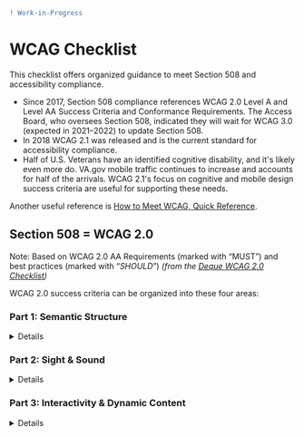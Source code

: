 ```diff
! Work-in-Progress
```
# WCAG Checklist 

This checklist offers organized guidance to meet Section 508 and accessibility compliance. 

* Since 2017, Section 508 compliance references WCAG 2.0 Level A and Level AA Success Criteria and Conformance Requirements. The Access Board, who oversees Section 508, indicated they will wait for WCAG 3.0 (expected in 2021–2022) to update Section 508.
* In 2018 WCAG 2.1 was released and is the current standard for accessibility compliance. 
* Half of U.S. Veterans have an identified cognitive disability, and it's likely even more do. VA.gov mobile traffic continues to increase and accounts for half of the arrivals. WCAG 2.1's focus on cognitive and mobile design success criteria are useful for supporting these needs.

Another useful reference is [How to Meet WCAG, Quick Reference](https://www.w3.org/WAI/WCAG21/quickref/).

## Section 508 = WCAG 2.0

Note: Based on WCAG 2.0 AA Requirements (marked with “MUST”) and best practices (marked with “*SHOULD*”)
*(from the [Deque WCAG 2.0 Checklist](https://www.jenstrickland.design/talks/design4performance-a11y/resources/WCAG_Checklist.pdf))*

WCAG 2.0 success criteria can be organized into these four areas: 

### Part 1: Semantic Structure

<details>
  
#### Page title	
The page MUST have a meaningful title (e.g. About us), even when included via iframe. [2.4.2]()
  * Unique information *SHOULD* go first (e.g. “WCAG Checklist”).
  * Result pages SHOULD describe the result (e.g. “Error on form” or “Search results loaded”).
  * Single-page applications and AJAX scripts SHOULD update the title when the URL changes or, when the page content changes significantly.

#### Language	
  * The page MUST specify the language (`<html lang="en">`).	[3.1.1]()
  * Changes in the language within the page MUST be specified (e.g. <span lang="es">Hola</span>).	[3.1.2]()

#### Landmarks	
  * Pages SHOULD have accurate, logical landmark structure [2.4.6]() (e.g. <header>, <nav>, <main>, <aside>, <footer>), so screen reader users can navigate by landmark, and all content SHOULD be inside a landmark.	

#### Headings	
  * The page MUST have meaningful headings to label each major section, which SHOULD start with `<h1>` (at the beginning of the main content, or at the beginning of every section of aggregated content, or at the beginning of modal dialogs), and SHOULD NOT skip heading levels, to allow screen reader users to navigate the tree structure of the heading hierarchy.	[2.4.6]()

#### Links and Navigation
(See also Custom Widgets in Part 3 for dynamic menus (drop-down accordion, etc.)
  * Links MUST have readable text. Be especially careful with links that contain only images (which need alt text) and background images/icon fonts (which need text via aria-label on the link or text within the link, hidden via CSS).	[4.1.2](), [2.4.9]()
  * The link text MUST make sense in context, and should make sense when taken out of context (problematic phrases include: “click here,” “learn more,” “more,” “read more,” etc.).	[2.4.9](), [2.4.4]()
  * Linked content SHOULD be grouped in a single link where appropriate. For example: an icon and its adjacent text SHOULD NOT be two separate links if they go to the same location.	3.2.4
  * Navigation features (e.g. main menu) MUST be placed in a consistent location across pages.	3.2.3
  * Navigation features MUST be identified in a consistent way across pages.	3.2.4
  * A “skip navigation” or “skip to main content” SHOULD be provided as the first link in the design, to allow sighted keyboard users to quickly arrive at the main content (Note: the link can be invisible until the user tabs to it, but it MUST NOT remain invisible when it receives keyboard focus).	2.4.5

#### Tables	
  * Header cells (`<th>`) MUST be associated with their respective data cells (via scope or headers + id).	1.3.1
  * Tables SHOULD have an accessible name (e.g. <caption>, aria-label, or aria-labelledby).	4.1.2
  * Layout tables (no header/data associations) MUST NOT contain <th> or other header markup.	1.3.1

#### Lists	
  * Lists MUST be marked up appropriately according to the semantics of the list (e.g. `<ul>, <ol>, <dl>`).	1.3.1

#### iframes	
  * Frame title attribute MUST be specified (`<iframe title="Video about..."`).	4.1.2
  * The page within the iframe MUST have an accurate, meaningful `<title>`.	2.4.2
  * iframes with no readable content (e.g. only JavaScript) SHOULD be set to aria-hidden="true".	4.1.2

#### Form Markup
(See also Form Validation and Feedback in Part 3)	
  * Inputs, buttons, and controls MUST have labels which are programmatically-associated** (e.g. via `<label>`, aria-label, or aria-labelledby) and always visible on the screen** (they don’t disappear when the user starts typing).	1.3.1, 3.3.2
  * Required fields SHOULD be marked as such, e.g. via aria-required="true" (on the input, not on the label), or have the word “required” in the `<label>` text.	3.3.2
  * Form field instructions SHOULD be associated with inputs or buttons using techniques such as: Putting the instructions in the `<label>`. Associating the instructions with the field using aria-describedby (Note: text associated via aria-describedby *SHOULD* be relatively brief). Putting the instructions in a `<fieldset>` with `<legend>`	3.3.2
  * Groups of form elements MUST have group labels (e.g. `` and ``, or referenced from the inputs via aria-labelledby="id-of-group-label id-of-self-label" ).	1.3.1, 3.3.2

#### Parsing and Validity	
  * The page MUST NOT contain duplicate IDs because accessibility features frequently reference IDs.	4.1.1
  * Attributes (e.g. ARIA) MUST contain only allowable values, in the proper parent-child hierarchy.	4.1.1
  * Parent-child relationships of elements & attributes (e.g. ARIA roles) MUST follow the specification.	4.1.1
  * The page MUST NOT contain syntax errors that affect semantic meaning (e.g. elements or attributes that don’t close properly, either explicitly or implicitly).	4.1.1
    
</details>

### Part 2: Sight & Sound

<details>

#### Color and Other Sensory Characteristics	
* Sensory characteristics (e.g. color, size, shape, visual placement, visual orientation, sound, etc.) MUST NOT be the only way to convey information.	1.1.1, 1.3.3
* Color MUST NOT be used as the only way to distinguish links from regular text.	1.4.1

#### Contrast	
* Contrast of text against the background MUST meet the minimum threshold (use automated tools to determine if the contrast passes or fails).	1.4.3

#### Images 
* Informative images MUST have brief, meaningful alt text describing the purpose of the image.<sup>1</sup> 1.1.1
* Actionable images (images used as links, buttons or controls) MUST have brief, meaningful alt text describing the destination or result of the action. 1.1.1
* CAPTCHAs MUST have alternatives that do not rely on sensory experiences (i.e. vision, sound). 1.1.1
* Complex images (images requiring more than about 200 characters to describe them) MUST be given extended text descriptions. Provide the text below (or above) the image, or on a separate page (via a link), or in a dialog (via a button), or similar technique. 1.1.1
* Non-informative decorative or redundant Images MUST be coded to be ignored by screen readers by using alt="" on the <img> or Putting the image in the background with CSS. 1.1.1
* Images MUST NOT be used to convey text, except in logos and other essential situations (use real text instead, so users can magnify it, change contrast, change colors, etc.). 1.4.5

#### Videos and Audio
* Videos (prerecorded or live) MUST have synchronized captions for the deaf. 1.2.2, 1.2.4
* Videos MUST have narrated audio descriptions for the blind, if the audio track (dialog, narration, sounds) of the video does not convey all important visual information.<sup>2</sup> 1.2.3, 1.2.5
* Videos and audio (prerecorded) MUST have a text transcript for the deaf and deafblind, on the page, available via a link, available via a dialog (activated by a button), or similar technique. 1.2.1
* Videos and audio SHOULD not auto-play to avoid interfering with screen reader speech. (1.4.2)
* Volume level MUST be adjustable via a control in the media player. 1.4.2

#### Zoom and Reflow
* Users MUST be able to use pinch-to-zoom on touch devices. 1.4.4
* A responsive design (with text reflow relative to the viewport width) SHOULD be available on desktop as well as mobile designs for the benefit of people with low vision who zoom in. 1.4.4

#### Visual Proximity
*  Related information (labels, descriptions, feedback, controls, etc.) SHOULD be close in visual proximity so that screen magnifier users can see the related parts on the screen at the same time.

LV3

#### Flashing Effects
* There MUST NOT be any flashing or blinking effects faster than 3 times in any one-second period, to avoid causing a seizure in people susceptible to them. 2.3.1

#### Typographic Design
* Fonts SHOULD be easy to read (avoid cursive fonts, overly decorative fonts, etc.). n/a
* Text SHOULD NOT be full-justified, to improve readability. 1.4.8
* Within paragraphs, line spacing SHOULD be at least 1.5 whenever possible. 1.4.8*
* Between paragraphs, spacing SHOULD be at least 1.5 times larger than the line spacing. 1.4.8*
* The design SHOULD use standard font face wherever possible (eliminate or minimize phrases written in all capitals, long sections of italic or bold text, etc.).
n/a
* If emphasis is critical to understand the text, it MUST be written in words (e.g. “important” or “warning”) in the text or in alternative text. Text variants (bold, italic, all capitals) aren’t enough. 1.1.1

#### Screen Orientation
* Designs SHOULD support both vertical (portrait) and horizontal (landscape) orientation, so that the design displays correctly for users who cannot switch orientation (e.g. if they have the device attached to a wheelchair). n/a

#### Hidden Content
* Content that is hidden from sighted users SHOULD also be hidden from screen reader users (e.g. using CSS display:none), except where the hidden content is intended only for screen reader users. 1.3.2

#### CSS Generated Content (e.g. font icons, etc.)
* Designs SHOULD NOT rely on CSS-generated content to convey information, due to incomplete support across screen reader/browser combinations (especially IE). Supplement with CSS clipped content in the HTML4, aria-label/aria-labelledby (on focusable elements), or similar technique. 1.1.1

</details>



### Part 3: Interactivity & Dynamic Content

<details>
  
#### Keyboard Input
* All features MUST be fully functional when using only the keyboard (drop-down menus, etc.) 2.1.1
* Keyboard tab order MUST be logical, and SHOULD match the order of the visual design (Note: Achieve this via proper order in the DOM. Avoid tabindex of positive values). 2.4.3
* Keyboard focus MUST follow the action (e.g. the focus goes to a dialog when the dialog is activated, and when the dialog is dismissed, the focus returns to the button that activated the dialog). 2.4.3
* Visual focus indicator MUST always be visible when tabbing through the page. 2.4.7
* The page MUST NOT have a keyboard trap. Users MUST be able to navigate to and past all links, buttons, inputs, and controls, both forward (using the tab key) and backward (using shift + tab). 2.1.2
* Keyboard shortcuts MUST NOT interfere with shortcuts in the browser, screen reader, or OS. 2.1.1
* Touch Input All features SHOULD be fully functional when using only touch. M
* All features SHOULD be fully functional by touch with the screen reader turned on. Click actions are required, because JavaScript swipe events, and similar, are disabled when the screen reader is on. M
* Whenever possible, the clickable target SHOULD be at least 9mm high and 9mm wide, so that users can activate them with their finger, without having to zoom in. M

#### Form Validation and Feedback
(See also Form Markup in Part 1)

* Screen reader users MUST receive either a confirmation message or error message immediately after the form is submitted (silence is bad) through methods such as [3.3.1, 3.3.3]():
    - Focus is sent to the confirmation/error message OR
    - Focus is sent to the first field with an error (and the error is associated with the field) OR
    - The page <title> contains the confirmation/error message (if the user is sent to a new page or if the page reloads when the form is submitted).

* Error messages about an input (as opposed to the form as a whole) MUST be associated with that input (e.g. via <label> or aria-describedby). 3.3.3
* Error messages MUST describe the error in enough detail to allow users to fix the error. 3.3.3
* Forms with legal, financial, or data functions MUST protect users from errors by one of the following: 1) allow actions to be reversible, 2) automatically check and correct errors, or 3) allow users to review/confirm/correct submissions. 3.3.4

#### Custom Widgets
* Labels MUST be specified on all controls and buttons (e.g. via <label>, aria-label, or aria-labelledby) 3.3.2
* Roles MUST be specified, where appropriate via HTML or ARIA (e.g. <button> or role="button", role="slider", role="dialog", role="tablist", etc.). See https://www.w3.org/TR/wai-aria/roles 4.1.2
* Property states and values (and changes to states and values) MUST be specified and updated on controls where appropriate (e.g. aria-expanded="false", aria-selected="true", aria-valuenow="100"). 4.1.2
* Relationships MUST be specified, where appropriate (aria-controls, aria-owns, aria-activedescendant). 4.1.2
* Keyboard behaviors SHOULD follow ARIA conventions specific to the type of widget. ARIA5

#### Manage Focus
* Scripts MUST manage keyboard focus when necessary (but only when necessary) (e.g. clicking on a button sends the focus to a dialog; closing the dialog sends the focus back to the original button). 2.4.3
* Timing Users MUST be allowed to turn off, adjust, or extend time limits (e.g. timed scripts, session timeout, page reload) unless the fundamental nature of the activity requires otherwise (e.g. real-time events). 2.2.1

#### Motion and Animation
* Users MUST be able to pause, stop, hide, or control the timing of content that blinks, moves, autoscrolls, or auto-updates. 2.2.2

#### Dynamic Updates
(including in a singlepage application framework)
* Screen reader users MUST be made aware of important updates or changes to the content (e.g. content loaded by AJAX or changed by JavaScript, etc.) by methods such as the following [1.3.2]():
    - aria-live announcement (appropriate when the keyboard focus should not move) OR
    - move the keyboard focus to the new content (only applicable if the user performs an action to request the content change, e.g. by clicking a button or link).
* Updates/additions SHOULD be loaded near (preferably below) the user’s current position. (1.3.2)
* “On focus” MUST NOT trigger a change of context (e.g. user agent, focus, viewport, or content). 3.2.1
* “On input” MUST NOT trigger a change of context unless the user is advised in advance. 3.2.2

#### Objects and Plugins
* All `<object>` elements MUST have alternative text. 1.1.1
* An object or plugin SHOULD conform to the best practices of the accessibility API of that object or plugin, if available (e.g. the PDF format has an accessibility API). n/a
* If an object or plugin is not compatible with assistive technologies, an alternative representation MUST be available in an accessible format. 1.1.1
</details>


### Part 4: Understandability

<details>

#### Content 
* The text SHOULD be written in the simplest and clearest language possible, appropriate to the content. COG<sup>6</sup>
* Uncommon words and phrases – including technical terms, idioms, jargon, foreign phrases, etc. – SHOULD be defined or explained in the text. 3.1.3<sup>*</sup>
* Abbreviations and acronyms SHOULD be expanded or explained in the text. 3.1.4<sup>*</sup>
* The page SHOULD provide supplemental versions of the content (e.g. illustrations, videos, audio, simplified text version, etc.) to enhance comprehension, if the reading level is more advanced than a lower secondary education level. 3.1.5<sup>*</sup>

#### User Experience
* The information architecture of the site and design SHOULD be intuitive, allowing the user to easily find, navigate, read, and interact with the content. COG
* The design SHOULD eliminate or minimize visual distractions. COG
* The site SHOULD minimize the number of steps required for users to complete actions. COG
* The site SHOULD provide ways for users to find or request help (e.g. context-sensitive help, tutorials, online chat with a customer service representative, discussion forum, a form to submit a question, contact information to call or write for assistance, etc.). 3.3.5<sup>*</sup>
* Functionality SHOULD be easily discoverable (e.g. a menu that can be revealed only by a finger gesture swiping across the screen from the left to the right would not be easily discoverable). COG
* The design SHOULD follow common conventions for design and user interaction, unless there is a compelling (e.g. research-validated) reason to break from convention. COG
* Users SHOULD NOT be required to react quickly to information or user interface features. 2.1.1
* Users SHOULD NOT be interrupted by scripted events, or SHOULD be able to suppress or postpone interruptions, except in the case of emergencies. (2.2.4*)
* Users SHOULD NOT be required to perform mathematical calculations, unless the fundamental purpose of the page requires them to do so. COG
* Users SHOULD NOT be required to remember data from one page (or view, or step of a process) to another, unless the fundamental purpose of the content requires them to do so. COG
</details>

<hr/>

### WCAG 2.0 Notes
<details>
  * Items marked with asterisk are required at the WCAG AAA level (not at the A or AA level, but are still best practices at all levels).

  1. Note that the purpose of the image depends on the context, and may not be a literal description of what is in the image. The text is usually provided via the alt attribute, but may also be provided via aria-label, aria-labelledby or, in less straightforward scenarios, via hidden text clipped by CSS.
  2. The audio descriptions can be on a separate version of the video, with a link provided to that version.
  3. Refers to information published by the W3C task force on low vision https://www.w3.org/TR/2016/WD-low-vision-needs20160317/
  4. Example in the HTML:
    `<span class="facebookFontIcon" aria-hidden=”true”></span><span class="visually-hidden">Our Facebook page</span>`
    The CSS clip method:
    `.visually-hidden {position:absolute; clip:rect(0 0 0 0); border:0; height:1px; margin:-1px; overflow:hidden; padding:0; width:1px;}`
  5. Refers to the WAI-ARIA documentation (https://www.w3.org/TR/wai-aria-practices)
  6. Refers to the information published by the W3C task force on cognitive disabilities https://www.w3.org/TR/coga-user-research/ 
</details>


## WCAG 2.1 

In 2018, WCAG 2.1 was released and **is the current standard for accessibility compliance,** although the Access Board (who oversees Section 508) did not update Section 508. It includes WCAG 2.0 and adds additional success criteria for:

### Cognition

### Mobile Design


## WCAG 2.2



